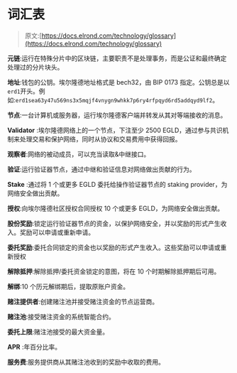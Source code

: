 # 词汇表

> 原文:[https://docs.elrond.com/technology/glossary](https://docs.elrond.com/technology/glossary)

 **元链**:运行在特殊分片中的区块链，主要职责不是处理事务，而是公证和最终确定处理过的分片块头。

**地址**:钱包的公钥。埃尔隆德地址格式是 bech32，由 BIP 0173 指定。公钥总是以`erd1`开头。例如:`erd1sea63y47u569ns3x5mqjf4vnygn9whkk7p6ry4rfpqyd6rd5addqyd9lf2`。

**节点**:一台计算机或服务器，运行埃尔隆德客户端并转发从其对等端接收的消息。

**Validator** :埃尔隆德网络上的一个节点，下注至少 2500 EGLD，通过参与共识机制来处理交易和保护网络，同时从协议和交易费用中获得回报。

**观察者**:网络的被动成员，可以充当读取&中继接口。

**验证**:运行验证器节点，通过中继和验证信息对网络做出贡献的行为。

**Stake** :通过将 1 个或更多 EGLD 委托给操作验证器节点的 staking provider，为网络安全做出贡献。

**授权**:向埃尔隆德社区授权合同授权 10 个或更多 EGLD，为网络安全做出贡献。

**股份奖励**:锁定运行验证器节点的资金，以保护网络安全，并以奖励的形式产生收入。奖励可以申请或重新申请。

**委托奖励**:委托合同锁定的资金也以奖励的形式产生收入。这些奖励可以申请或重新授权

**解除抵押**:解除抵押/委托资金锁定的意图，将在 10 个时期解除抵押期后可用。

**解绑**:10 个历元解绑期后，提取原账户资金。

**赌注提供者**:创建赌注池并接受赌注资金的节点运营商。

**赌注池**:接受赌注资金的系统智能合约。

**委托上限**:赌注池接受的最大资金量。

**APR** :年百分比率。

**服务费**:服务提供商从其赌注池收到的奖励中收取的费用。